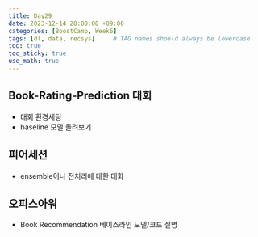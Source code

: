 ```yaml
---
title: Day29
date: 2023-12-14 20:00:00 +09:00
categories: [BoostCamp, Week6]
tags: [dl, data, recsys]     # TAG names should always be lowercase
toc: true
toc_sticky: true
use_math: true
---
```


## Book-Rating-Prediction 대회
- 대회 환경세팅
- baseline 모델 돌려보기

## 피어세션
- ensemble이나 전처리에 대한 대화

## 오피스아워
- Book Recommendation 베이스라인 모델/코드 설명
